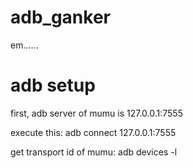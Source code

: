 # adb_ganker
em......

# adb setup
first, adb server of mumu is 127.0.0.1:7555

execute this: adb connect 127.0.0.1:7555

get transport id of mumu: adb devices -l
  
